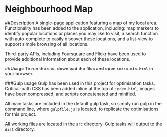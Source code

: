 Neighbourhood Map
=================

##Description
A single-page application featuring a map of my local area. Functionality has been added to the application, including: map markers to identify popular locations or places you may like to visit, a search function with auto-complete to easily discover these locations, and a list-view to support simple browsing of all locations.

Third-party APIs, including Foursquare and Flickr have been used to provide additional information about each of these locations.

##Usage
To run the site, download the files and open `index.min.html` in your browser.

###Gulp usage
Gulp has been used in this project for optimisation tasks. Critical-path CSS has been added inline at the top of `index.html`, images have been compressed, and scripts concatenated and minified.

All main tasks are included in the default gulp task, so simply run gulp in the command line, where `gulpfile.js` is located, to replicate the optimisations for this project.

All working files are located in the `src` directory. Gulp tasks will output to the `dist` directory.




